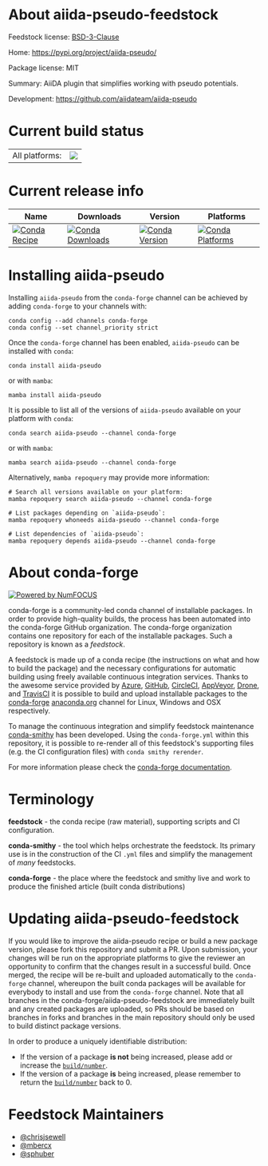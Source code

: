 About aiida-pseudo-feedstock
============================

Feedstock license: [BSD-3-Clause](https://github.com/conda-forge/aiida-pseudo-feedstock/blob/main/LICENSE.txt)

Home: https://pypi.org/project/aiida-pseudo/

Package license: MIT

Summary: AiiDA plugin that simplifies working with pseudo potentials.

Development: https://github.com/aiidateam/aiida-pseudo

Current build status
====================


<table><tr><td>All platforms:</td>
    <td>
      <a href="https://dev.azure.com/conda-forge/feedstock-builds/_build/latest?definitionId=16667&branchName=main">
        <img src="https://dev.azure.com/conda-forge/feedstock-builds/_apis/build/status/aiida-pseudo-feedstock?branchName=main">
      </a>
    </td>
  </tr>
</table>

Current release info
====================

| Name | Downloads | Version | Platforms |
| --- | --- | --- | --- |
| [![Conda Recipe](https://img.shields.io/badge/recipe-aiida--pseudo-green.svg)](https://anaconda.org/conda-forge/aiida-pseudo) | [![Conda Downloads](https://img.shields.io/conda/dn/conda-forge/aiida-pseudo.svg)](https://anaconda.org/conda-forge/aiida-pseudo) | [![Conda Version](https://img.shields.io/conda/vn/conda-forge/aiida-pseudo.svg)](https://anaconda.org/conda-forge/aiida-pseudo) | [![Conda Platforms](https://img.shields.io/conda/pn/conda-forge/aiida-pseudo.svg)](https://anaconda.org/conda-forge/aiida-pseudo) |

Installing aiida-pseudo
=======================

Installing `aiida-pseudo` from the `conda-forge` channel can be achieved by adding `conda-forge` to your channels with:

```
conda config --add channels conda-forge
conda config --set channel_priority strict
```

Once the `conda-forge` channel has been enabled, `aiida-pseudo` can be installed with `conda`:

```
conda install aiida-pseudo
```

or with `mamba`:

```
mamba install aiida-pseudo
```

It is possible to list all of the versions of `aiida-pseudo` available on your platform with `conda`:

```
conda search aiida-pseudo --channel conda-forge
```

or with `mamba`:

```
mamba search aiida-pseudo --channel conda-forge
```

Alternatively, `mamba repoquery` may provide more information:

```
# Search all versions available on your platform:
mamba repoquery search aiida-pseudo --channel conda-forge

# List packages depending on `aiida-pseudo`:
mamba repoquery whoneeds aiida-pseudo --channel conda-forge

# List dependencies of `aiida-pseudo`:
mamba repoquery depends aiida-pseudo --channel conda-forge
```


About conda-forge
=================

[![Powered by
NumFOCUS](https://img.shields.io/badge/powered%20by-NumFOCUS-orange.svg?style=flat&colorA=E1523D&colorB=007D8A)](https://numfocus.org)

conda-forge is a community-led conda channel of installable packages.
In order to provide high-quality builds, the process has been automated into the
conda-forge GitHub organization. The conda-forge organization contains one repository
for each of the installable packages. Such a repository is known as a *feedstock*.

A feedstock is made up of a conda recipe (the instructions on what and how to build
the package) and the necessary configurations for automatic building using freely
available continuous integration services. Thanks to the awesome service provided by
[Azure](https://azure.microsoft.com/en-us/services/devops/), [GitHub](https://github.com/),
[CircleCI](https://circleci.com/), [AppVeyor](https://www.appveyor.com/),
[Drone](https://cloud.drone.io/welcome), and [TravisCI](https://travis-ci.com/)
it is possible to build and upload installable packages to the
[conda-forge](https://anaconda.org/conda-forge) [anaconda.org](https://anaconda.org/)
channel for Linux, Windows and OSX respectively.

To manage the continuous integration and simplify feedstock maintenance
[conda-smithy](https://github.com/conda-forge/conda-smithy) has been developed.
Using the ``conda-forge.yml`` within this repository, it is possible to re-render all of
this feedstock's supporting files (e.g. the CI configuration files) with ``conda smithy rerender``.

For more information please check the [conda-forge documentation](https://conda-forge.org/docs/).

Terminology
===========

**feedstock** - the conda recipe (raw material), supporting scripts and CI configuration.

**conda-smithy** - the tool which helps orchestrate the feedstock.
                   Its primary use is in the construction of the CI ``.yml`` files
                   and simplify the management of *many* feedstocks.

**conda-forge** - the place where the feedstock and smithy live and work to
                  produce the finished article (built conda distributions)


Updating aiida-pseudo-feedstock
===============================

If you would like to improve the aiida-pseudo recipe or build a new
package version, please fork this repository and submit a PR. Upon submission,
your changes will be run on the appropriate platforms to give the reviewer an
opportunity to confirm that the changes result in a successful build. Once
merged, the recipe will be re-built and uploaded automatically to the
`conda-forge` channel, whereupon the built conda packages will be available for
everybody to install and use from the `conda-forge` channel.
Note that all branches in the conda-forge/aiida-pseudo-feedstock are
immediately built and any created packages are uploaded, so PRs should be based
on branches in forks and branches in the main repository should only be used to
build distinct package versions.

In order to produce a uniquely identifiable distribution:
 * If the version of a package **is not** being increased, please add or increase
   the [``build/number``](https://docs.conda.io/projects/conda-build/en/latest/resources/define-metadata.html#build-number-and-string).
 * If the version of a package **is** being increased, please remember to return
   the [``build/number``](https://docs.conda.io/projects/conda-build/en/latest/resources/define-metadata.html#build-number-and-string)
   back to 0.

Feedstock Maintainers
=====================

* [@chrisjsewell](https://github.com/chrisjsewell/)
* [@mbercx](https://github.com/mbercx/)
* [@sphuber](https://github.com/sphuber/)


